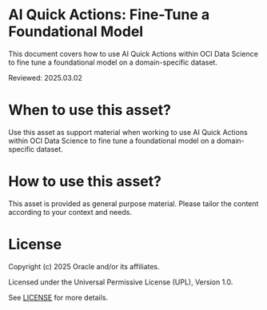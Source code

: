 # AI Quick Actions: Fine-Tune a Foundational Model
 
This document covers how to use AI Quick Actions within OCI Data Science to fine tune a foundational model on a domain-specific dataset.

Reviewed: 2025.03.02
 

# When to use this asset?

Use this asset as support material when working to use AI Quick Actions within OCI Data Science to fine tune a foundational model on a domain-specific dataset.


# How to use this asset?

This asset is provided as general purpose material. Please tailor the content according to your context and needs.


# License
 
Copyright (c) 2025 Oracle and/or its affiliates.
 
Licensed under the Universal Permissive License (UPL), Version 1.0.
 
See [LICENSE](https://github.com/oracle-devrel/technology-engineering/blob/main/LICENSE) for more details.
